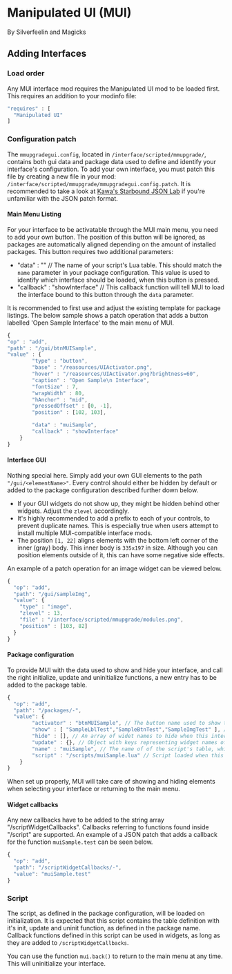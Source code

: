 # Manipulated UI (MUI)
 By Silverfeelin and Magicks

## Adding Interfaces

### Load order 
Any MUI interface mod requires the Manipulated UI mod to be loaded first. This requires an addition to your modinfo file:

```javascript
"requires" : [
  "Manipulated UI"
]
```

### Configuration patch
The `mmupgradegui.config`, located in `/interface/scripted/mmupgrade/`, contains both gui data and package data used to define and identify your interface's configuration.
To add your own interface, you must patch this file by creating a new file in your mod: `/interface/scripted/mmupgrade/mmupgradegui.config.patch`. It is recommended to take a look at [Kawa's Starbound JSON Lab](http://helmet.kafuka.org/sbmods/json/) if you're unfamiliar with the JSON patch format.

#### Main Menu Listing
For your interface to be activatable through the MUI main menu, you need to add your own button. The position of this button will be ignored, as packages are automatically aligned depending on the amount of installed packages.
This button requires two additional parameters:
* "data" : "<tableName>" // The name of your script's Lua table. This should match the `name` parameter in your package configuration. This value is used to identify which interface should be loaded, when this button is pressed.
* "callback" : "showInterface" // This callback function will tell MUI to load the interface bound to this button through the `data` parameter.

It is recommended to first use and adjust the existing template for package listings. The below sample shows a patch operation that adds a button labelled 'Open Sample Interface' to the main menu of MUI.
```javascript
{
"op" : "add",
"path" : "/gui/btnMUISample",
"value" : {
		"type" : "button",
		"base" : "/reasources/UIActivator.png",
		"hover" : "/reasources/UIActivator.png?brightness=60",
		"caption" : "Open Sample\n Interface",
		"fontSize" : 7,
		"wrapWidth" : 80,
		"hAnchor" : "mid",
		"pressedOffset" : [0, -1],
		"position" : [102, 103],

		"data" : "muiSample",
		"callback" : "showInterface"
	} 
}
```

#### Interface GUI
Nothing special here. Simply add your own GUI elements to the path `"/gui/<elementName>"`. Every control should either be hidden by default or added to the package configuration described further down below.

* If your GUI widgets do not show up, they might be hidden behind other widgets. Adjust the `zlevel` accordingly.
* It's highly recommended to add a prefix to each of your controls, to prevent duplicate names. This is especially true when users attempt to install multiple MUI-compatible interface mods.
* The position `[1, 22]` aligns elements with the bottom left corner of the inner (gray) body. This inner body is `335x197` in size. Although you can position elements outside of it, this can have some negative side effects.

An example of a patch operation for an image widget can be viewed below.
```javascript
{
  "op": "add",
  "path": "/gui/sampleImg",
  "value": {
    "type" : "image",
    "zlevel" : 13,
    "file" : "/interface/scripted/mmupgrade/modules.png",
    "position" : [103, 82]
  }
}
```

#### Package configuration
To provide MUI with the data used to show and hide your interface, and call the right initialize, update and uninitialize functions, a new entry has to be added to the package table.

```javascript
{
  "op": "add",
  "path": "/packages/-",
  "value": {
		"activator" : "btnMUISample", // The button name used to show this interface, see chapter 'Main Menu Listing'.
		"show" : [ "SampleLblTest","SampleBtnTest","SampleImgTest" ], // An array of widget names to show when this interface is opened. These widgets will automatically be hidden when the interface is closed.
		"hide" : [], // An array of widet names to hide when this interface is opened. These widgets will automatically be shown when the interface is closed.
		"update" : {}, // Object with keys representing widget names of images and values representing the new image to apply when this interface is opened. This can, for example, be used to change the MUI background body ('bgb').
		"name" : "muiSample", // The name of of the script's table, which should also match the 'data' parameter on the main menu listing button (see chapter Main Menu Listing).
		"script" : "/scripts/muiSample.lua" // Script loaded when this interface is opened. It should contain a table <name>, optionally containing the functions <name>.init(), <name>.update(dt) and <name>.uninit().
	}
}
```
  
When set up properly, MUI will take care of showing and hiding elements when selecting your interface or returning to the main menu.

#### Widget callbacks
 Any new callbacks have to be added to the string array "/scriptWidgetCallbacks". Callbacks referring to functions found inside "<package>/script" are supported.
 An example of a JSON patch that adds a callback for the function `muiSample.test` can be seen below.
```javascript
{
  "op": "add",
  "path": "/scriptWidgetCallbacks/-",
  "value": "muiSample.test"
}
```

### Script
The script, as defined in the package configuration, will be loaded on initialization. It is expected that this script contains the table definition with it's init, update and uninit function, as defined in the package name.
Callback functions defined in this script can be used in widgets, as long as they are added to `/scriptWidgetCallbacks`.

You can use the function `mui.back()` to return to the main menu at any time. This will uninitialize your interface.

